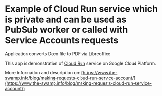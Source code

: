 # Example of Cloud Run service which is private and can be used as PubSub worker or called with Service Accounts requests 

Application converts Docx file to PDF via Libreoffice

This app is demonstration of [Cloud Run](https://cloud.google.com/run/) service on Google Cloud Platform.  

More information and description on: 
[https://www.the-swamp.info/blog/making-requests-cloud-run-service-account/](https://www.the-swamp.info/blog/making-requests-cloud-run-service-account/)


 
  


